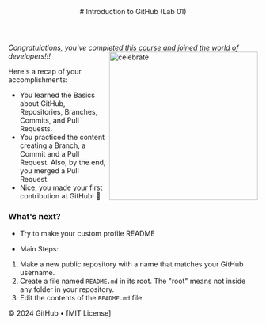 <header>
# Introduction to GitHub (Lab 01)
</header>

_Congratulations, you've completed this course and joined the world of developers!!!_
<img src=https://octodex.github.com/images/collabocats.jpg alt=celebrate width=300 align=right>

Here's a recap of your accomplishments:
- You learned the Basics about GitHub, Repositories, Branches, Commits, and Pull Requests.
- You practiced the content creating a Branch, a Commit and a Pull Request. Also, by the end, you merged a Pull Request.
- Nice, you made your first contribution at GitHub! :tada:

### What's next?
- Try to make your custom profile README

- Main Steps:
1. Make a new public repository with a name that matches your GitHub username.
2. Create a file named `README.md` in its root. The "root" means not inside any folder in your repository.
3. Edit the contents of the `README.md` file.

<footer>
&copy; 2024 GitHub &bull; [MIT License]
</footer>
